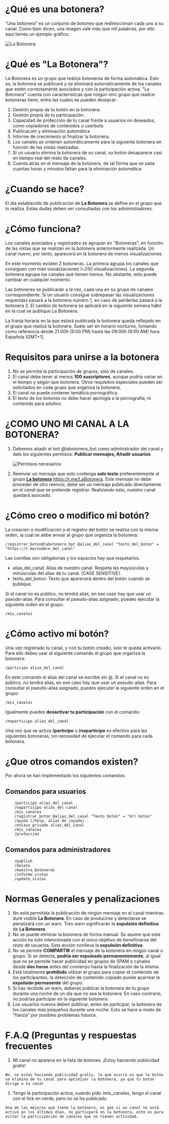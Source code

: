 # ¿Qué es una botonera?
“Una botonera” es un conjunto de botones que redireccionan cada uno a su canal.
Como bien dicen, una imagen vale más que mil palabras, por ello aquí tienes un ejemplo gráfico:

![La Botonera](/media/botonera.png)

# ¿Qué es "La Botonera"?
La Botonera es un grupo que realiza botoneras de forma automática. Esto es, la botonera se publicará y se eliminará automáticamente de los canales que estén correctamente asociados y con la participación activa.
"La Botonera" cuenta con características que ningún otro grupo que realice botoneras tiene, entre las cuales se pueden destacar:

1. Gestión propia de tu botón en la botonera.
1. Gestión propia de tu participación.
1. Capacidad de protección de tu canal frente a usuarios no deseados, como copiadores de contenidos o userbots
1. Publicación y eliminación automática
1. Informe de crecimiento al finalizar la botonera.
1. Los canales se ordenan automáticamente para la siguiente botonera en función de las vistas realizadas.
1. Si un usuario elimina la botonera de su canal, su botón desaparece casi en tiempo real del resto de canales.
1. Cuenta atrás en el mensaje de la botonera, de tal forma que se sabe cuantas horas y minutos faltan para la eliminación automática


# ¿Cuando se hace?

El día establecido de publicación de **La Botonera** se define en el grupo que lo realiza. Estas dudas deben ser consultadas con los administradores.

# ¿Cómo funciona?

Los canales asociados y registrados se agrupan en "Botoneras", en función de las vistas que se realizan en la botonera anteriormente realizada. Un canal nuevo, por tanto, aparecerá en la botonera de menos visualizaciones.

En este momento existen 2 botoneras. La primera agrupa los canales que consiguen con más visualizaciones (~250 visualizaciones). La segunda botonera agrupa los canales que tienen menos. No obstante, esto puede cambiar en cualquier momento.

Las botoneras se publicarán a la vez, cada una en su grupo de canales correspondiente. Si un usuario consigue sobrepasar 
las visualizaciones requeridas pasará a la botonera número 1, en caso de perderlas pasará a la botonera 2. El cambio de 
botonera se aplicará en la siguiente semana hábil en la cual se publique La Botonera.

La franja horaria en la que estará publicada la botonera queda reflejado en el grupo que realiza la botonera. Suele ser en horario nocturno, tomando como referencia desde 21.00h (9:00 PM) hasta las 09:00h (9:00 AM) hora Española (GMT+1).


# Requisitos para unirse a la botonera

1. No se permite la participación de grupos, solo de canales.
1. El canal debe tener al menos **100 suscriptores**, aunque podría variar en el tiempo y según que botonera. Otros requisitos especiales pueden ser solicitados en cada grupo que organiza la botonera.
1. El canal no puede contener temática pornográfica.
1. El texto de los botones no debe hacer apología a la pornografía, ni contenido para adultos.


# ¿COMO UNO MI CANAL A LA BOTONERA?

1. Debemos añadir el bot @labotonera_bot como administrador del canal y dale los siguientes permisos: **Publicar mensajes, Añadir usuarios**
    
    ![Permisos necesarios](/media/permisos_labotonera_bot.png)

2. Reenviar un mensaje que solo contenga **solo texto** preferentemente al grupo [**La botonera**](https://t.me/LaBotonera) https://t.me/LaBotonera. Este mensaje no debe proceder de otro reenvío, debe ser un mensaje publicado directamente en el canal que se pretende registrar. Realizando esto, nuestro canal quedará asociado.


# ¿Cómo creo o modifico mi botón?

La creación o modificación y el registro del botón se realiza con la misma orden, la cual se debe enviar al grupo que organiza la botonera:
 ```
 /registrar_boton@labotonera_bot @alias_del_canal "texto_del_boton" = "https://t.me/nombre_del_canal"
 ```
Las comillas son obligatorias y los espacios hay que respetarlos.

* alias_del_canal: Alias de nuestro canal. Respeta las mayúsculas y minúsculas del alias de tu canal. (CASE SENSITIVE). 
* texto_del_boton: Texto que aparecerá dentro del botón cuando se publique.

Si el canal no es público, no tendrá alias, en ese caso hay que usar un pseudo-alias. Para consultar el pseudo-alias asignado, puedes ejecutar la siguiente orden en el grupo:
```
/mis_canales
```

# ¿Cómo activo mi botón?

Una vez registrado tu canal, y con tu botón creado, solo te queda activarlo. Para ello debes usar el siguiente comando el grupo que organiza la botonera:

```
/participo alias_del_canal
```
En este comando el alias del canal se escribe sin @. Si el canal no es público, no tendrá alias, en ese caso hay que usar un pseudo-alias. Para consultar el pseudo-alias asignado, puedes ejecutar la siguiente orden en el grupo:
```
/mis_canales
```

Igualmente puedes **desactivar tu participación** con el comando:
```
/noparticipo alias_del_canal
```

Una vez que se activa **/participo** o **/noparticipo** es efectivo para las siguientes botoneras, sin necesidad de ejecutar el comando para cada botonera.

# ¿Que otros comandos existen?

Por ahora se han implementado los siguientes comandos:

## Comandos para usuarios
```
    /participo alias_del_canal
    /noparticipo alias_del canal
    /mis_canales
    /registrar_boton @alias_del_canal "Texto boton" = "Url boton"
    /ayuda (/help, alias de /ayuda)
    /enlace_privado alias_del_canal
    /mis_canales
    /protección
```

## Comandos para administradores
```
    /publish
    /delete
    /muestra_botoneras
    /informe_vistas
    /update_vistas
```


# Normas Generales y penalizaciones

1. No está permitida la publicación de ningún mensaje en el canal mientras dure visible **La Botonera**. En caso de producirse y detectarse se penalizará con un warn. Tres warn significarán la **expulsión definitiva** de **La Botonera**.
1. No se puede eliminar la botonera de forma manual. Se asume que esta acción ha sido intencionada con el único objetivo de beneficiarse del resto de usuarios. Esta acción conlleva la **expulsión definitiva**.
1. No se permite **COMPARTIR** el mensaje de la botonera en ningún canal o grupo. Si se detecta, **podría ser expulsado permanentemente**, al igual que no se permite hacer publicidad en grupos de SPAM o canales desde **dos horas** antes del comienzo hasta la finalización de la misma.
1. Está totalmente **prohibido** utilizar el grupo para copiar el contenido de los participantes, la detección de contenido copiado puede acarrear la **expulsión permanente** del grupo. 
1. Si has recibido un warn, deberás publicar la botonera de tu grupo durante una noche de un día que no sea la botonera. En caso contrario, no podrías participar en la siguiente botonera.
1. Los usuarios nuevos deben publicar, antes de participar, la botonera de los canales más pequeños durante una noche. Esto se hace a modo de "fianza" por posibles problemas futuros.


# F.A.Q (Preguntas y respuestas frecuentes
1. Mi canal no aparece en la lista de botones. ¡Estoy haciendo publicidad gratis!

```No, no estas haciendo publicidad gratis, lo que ocurre es que tu botón se elimina de tu canal para optimizar la botonera, ya que tu botón dirige a tu canal```

1. Tengo la participación activa, cuando pido /mis_canales, tengo el canal con el tick en verde, pero no se ha publicado

```Una de las mejoras que tiene la botonera, es que si un canal no está activo en los últimos días, no particpará en la botonera, esto es para evitar la participación de canales que no tienen actividad.```


